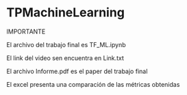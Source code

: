 # TPMachineLearning

IMPORTANTE

El archivo del trabajo final es TF_ML.ipynb


El link del video sen encuentra en Link.txt


El archivo Informe.pdf es el paper del trabajo final


El excel presenta una comparación de las métricas obtenidas
